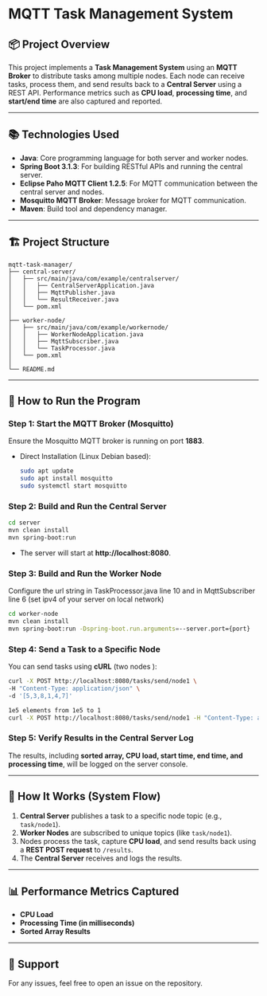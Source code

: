 # MQTT Task Management System

## 📦 Project Overview
This project implements a **Task Management System** using an **MQTT Broker** to distribute tasks among multiple nodes. Each node can receive tasks, process them, and send results back to a **Central Server** using a REST API. Performance metrics such as **CPU load**, **processing time**, and **start/end time** are also captured and reported.

---

## 📚 Technologies Used
- **Java**: Core programming language for both server and worker nodes.
- **Spring Boot 3.1.3**: For building RESTful APIs and running the central server.
- **Eclipse Paho MQTT Client 1.2.5**: For MQTT communication between the central server and nodes.
- **Mosquitto MQTT Broker**: Message broker for MQTT communication.
- **Maven**: Build tool and dependency manager.

---

## 🏗️ Project Structure
```plaintext
mqtt-task-manager/
├── central-server/
│   ├── src/main/java/com/example/centralserver/
│   │   ├── CentralServerApplication.java
│   │   ├── MqttPublisher.java
│   │   └── ResultReceiver.java
│   └── pom.xml
│
├── worker-node/
│   ├── src/main/java/com/example/workernode/
│   │   ├── WorkerNodeApplication.java
│   │   ├── MqttSubscriber.java
│   │   └── TaskProcessor.java
│   └── pom.xml
│
└── README.md
```

---

## 🚀 How to Run the Program

### **Step 1: Start the MQTT Broker (Mosquitto)**
Ensure the Mosquitto MQTT broker is running on port **1883**.
- Direct Installation (Linux Debian based):
  ```bash
  sudo apt update
  sudo apt install mosquitto
  sudo systemctl start mosquitto
  ```

### **Step 2: Build and Run the Central Server**
```bash
cd server
mvn clean install
mvn spring-boot:run
```
- The server will start at **http://localhost:8080**.

### **Step 3: Build and Run the Worker Node**
Configure the url string in TaskProcessor.java line 10 and in MqttSubscriber line 6  (set ipv4 of your server on local network)

```bash
cd worker-node
mvn clean install
mvn spring-boot:run -Dspring-boot.run.arguments=--server.port={port}
```

### **Step 4: Send a Task to a Specific Node**
You can send tasks using **cURL** (two nodes ):
```bash
curl -X POST http://localhost:8080/tasks/send/node1 \
-H "Content-Type: application/json" \
-d '[5,3,8,1,4,7]'

1e5 elements from 1e5 to 1
curl -X POST http://localhost:8080/tasks/send/node1 -H "Content-Type: application/json" -d @array.json
```

### **Step 5: Verify Results in the Central Server Log**
The results, including **sorted array, CPU load, start time, end time, and processing time**, will be logged on the server console.

---

## 📡 How It Works (System Flow)
1. **Central Server** publishes a task to a specific node topic (e.g., `task/node1`).
2. **Worker Nodes** are subscribed to unique topics (like `task/node1`).
3. Nodes process the task, capture **CPU load**, and send results back using a **REST POST request** to `/results`.
4. The **Central Server** receives and logs the results.

---

## 📊 Performance Metrics Captured
- **CPU Load**
- **Processing Time (in milliseconds)**
- **Sorted Array Results**

---

## 📧 Support
For any issues, feel free to open an issue on the repository.

